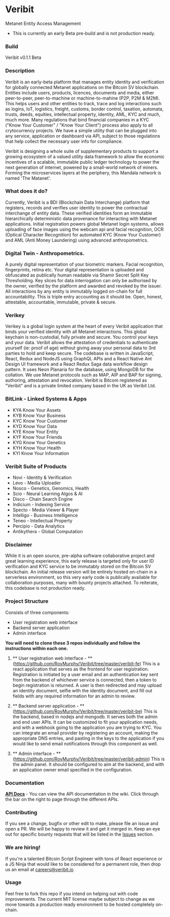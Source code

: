 # Veribit
Metanet Entity Access Management

* This is currently an early Beta pre-build and is not production ready.

### Build
Veribit v0.1.1 Beta

### Description
Veribit is an early-beta platform that manages entity identity and verification for globally connected Metanet applications on the Bitcoin SV blockchain. Entities include users, products, licences, documents and media, either peer-to-peer, peer-to-machine or machine-to-mahine (P2P, P2M & M2M). This helps users and other entities to track, trace and log interactions such as logins, IoT, logistics, freight, customs, border control, taxation, automata, trusts, deeds, equities, intellectual property, identity, AML, KYC and much, much more. Many regulations that bind financial companies in a KYC ("Know Your Customer" / "Know Your Client") process also apply to all crytocurrency projects. We have a simple utility that can be plugged into any service, application or dashboard via API, subject to those regulations that help collect the necessary user info for compliance.

Veribit is designing a whole suite of supplementary products to support a growing ecosystem of a valued utility data framework to allow the economic incentives of a scalable, immutable public ledger technology to power the next generation of internet, powered by a small-world network of miners. Forming the microservices layers at the periphery, this Mandala network is named 'The Matanet'.

### What does it do?
Currently, Veribit is a BDI (Blockchain Data Interchange) platform that registers, records and verifies user identity to power the contractual interchange of entity data. These verified identities form an immutable hierarchically deterministic data provenance for interacting with Metanet applications. Initial registration powers global Metanet login systems, allows uploading of face images using the webcam api and facial recognition, OCR (Optical Character Recognition) for automated KYC (Know Your Customer) and AML (Anti Money Laundering) using advanced anthropometrics.

### Digital Twin - Anthropometrics. 
A purely digital representation of your biometric markers. Facial recognition, fingerprints, retina etc. Your digital representation is uploaded and obfuscated as publically human readable via Shamir Secret Split Key Thresholding. Key slices for data interrogation can only be authorised by the owner, verified by the platform and awarded and revoked by the issuer. All interactions by any entity is immutably logged on-chain for full accountability. This is triple entry accounting as it should be. Open, honest, attestable, accountable, immutable, private & secure.

### Verikey
Verikey is a global login system at the heart of every Veribit application that binds your verified identity with all Metanet interactions. This global keychain is non-custodial, fully private and secure. You control your keys and your data. Veribit allows the attestation of credentials to authenticate yourself (ie: proof of age) without giving away your personal data to 3rd parties to hold and keep secure. The codebase is written in JavaScript, React, Redux and NodeJS using GraphQL APIs and a React Native Ant Design UI framework and a React Redux Saga data workflow design pattern. It uses Neon Planaria for the database, using MongoDB for the collation. We use Metanet protocols such as MAP, AIP and BAP for signing, authoring, attestation and revocation. Veribit is Bitcom registered as "Veribit" and is a private limited company based in the UK as Veribit Ltd.

### BitLink - Linked Systems & Apps
* KYA Know Your Assets
* KYB Know Your Business
* KYC Know Your Customer
* KYD Know Your Data
* KYE Know Your Entity
* KYF Know Your Friends
* KYG Know Your Genetics
* KYH Know Your Health
* KYI Know Your Information

### Veribit Suite of Products
* Novi - Identity & Verification
* Levo - Media Uploader
* Nosco - Genetics, Genomics, Health
* Scio - Neural Learning Algos & AI
* Disco - Chain Search Engine
* Indicium - Indexing Service
* Specto - Media Viewer & Player
* Intelligo - Business Intelligence
* Teneo - Intellectual Property
* Percipio - Data Analytics
* Antikythera - Global Computation

### Disclaimer
While it is an open source, pre-alpha software collaborative project and great learning experience, this early release is targeted only for user ID verification and KYC service to be immutably stored on the Bitcoin SV blockchain. An initial release version will be entirely hosted on-chain in a serverless environment, so this very early code is publically available for collaboration purposes, many with bounty projects attached. To reiterate, this codebase is not production ready. 

### Project Structure
Consists of three components:
* User registration web interface
* Backend server application
* Admin interface


**You will need to clone these 3 repos individually and follow the instructions within each one.**

1. ** User registration web interface - **
(https://github.com/RoyMurphy/Veribit/tree/master/veribit-fe)   This is a react application that serves as the frontend for user registration. Registration is initiated by a user email and an authentication key sent from the backend of whichever service is connected, then a token to begin registration is returned. A user is then redirected and may upload an identity document, selfie with the identity document, and fill out fields with any required information for an admin to review.

2. ** Backend server application - **
(https://github.com/RoyMurphy/Veribit/tree/master/veribit-be)   This is the backend, based in nodejs and mongodb. It serves both the admin and end user APIs. It can be customized to fit your application needs, and with a webhook going to the application you are trying to KYC. You can integrate an email provider by registering an account, making the appropriate DNS entries, and pasting in the keys to the application if you would like to send email notifications through this component as well.

3. ** Admin interface - **
(https://github.com/RoyMurphy/Veribit/tree/master/veribit-admin)  This is the admin panel. It should be configured to aim at the backend, and with an application owner email specified in the configuration.

### Documentation
[**API Docs**](https://github.com/RoyMurphy/Veribit/wiki) - You can view the API documentation in the wiki. Click through the bar on the right to page through the different APIs.

### Contributing
If you see a change, bugfix or other edit to make, please file an issue and open a PR. We will be happy to review it and get it merged in. Keep an eye out for specific bounty requests that will be listed in the [Issues](https://github.com/RoyMurphy/Veribit/issues) section. 

### We are hiring!
If you're a talented Bitcoin Script Engineer with tons of React experience or a JS Ninja that would like to be considered for a permanent role, then drop us an email at careers@veribit.io

### Usage
Feel free to fork this repo if you intend on helping out with code improvements. The current MIT license maybe subject to change as we move towards a production ready environment to be hosted completely on-chain.
